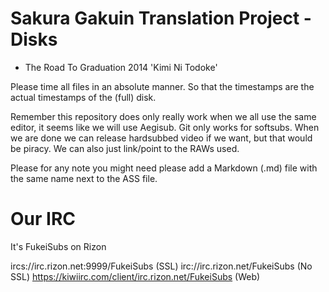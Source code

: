 # Sakura Gakuin Translation Project - Disks
 * The Road To Graduation 2014 'Kimi Ni Todoke'

Please time all files in an absolute manner. So that the timestamps are the actual timestamps of the (full) disk.
 
Remember this repository does only really work when we all use the same editor, it seems like we will use Aegisub.
Git only works for softsubs. When we are done we can release hardsubbed video if we want, but that would be piracy. We can also just link/point to the RAWs used.

Please for any note you might need please add a Markdown (.md) file with the same name next to the ASS file.

# Our IRC
It's FukeiSubs on Rizon

ircs://irc.rizon.net:9999/FukeiSubs (SSL)
irc://irc.rizon.net/FukeiSubs (No SSL)
https://kiwiirc.com/client/irc.rizon.net/FukeiSubs (Web) 
